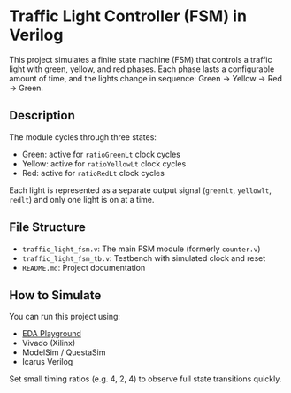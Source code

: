 # Traffic Light Controller (FSM) in Verilog

This project simulates a finite state machine (FSM) that controls a traffic light with green, yellow, and red phases. Each phase lasts a configurable amount of time, and the lights change in sequence: Green → Yellow → Red → Green.

## Description

The module cycles through three states:
- Green: active for `ratioGreenLt` clock cycles
- Yellow: active for `ratioYellowLt` clock cycles
- Red: active for `ratioRedLt` clock cycles

Each light is represented as a separate output signal (`greenlt`, `yellowlt`, `redlt`) and only one light is on at a time.

## File Structure

- `traffic_light_fsm.v`: The main FSM module (formerly `counter.v`)
- `traffic_light_fsm_tb.v`: Testbench with simulated clock and reset
- `README.md`: Project documentation

## How to Simulate

You can run this project using:

- [EDA Playground](https://www.edaplayground.com/)
- Vivado (Xilinx)
- ModelSim / QuestaSim
- Icarus Verilog

Set small timing ratios (e.g. 4, 2, 4) to observe full state transitions quickly.

